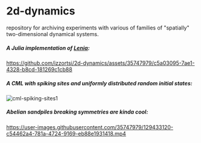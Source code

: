 # 2d-dynamics
repository for archiving experiments with various of families of "spatially" two-dimensional dynamical systems.

##### A Julia implementation of [Lenia](https://github.com/Chakazul/Lenia):

https://github.com/izzortsi/2d-dynamics/assets/35747979/c5a03095-7ae1-4328-b8cd-181269c1cb88


##### A CML with spiking sites and uniformly distributed random initial states:

![cml-spiking-sites1](https://github.com/izzortsi/2d-cmls/blob/9c0e8d12ec94487e14899d6fce494b0186b27341/ArrayFire/Convolutional%20Spiking%20Model/spiking_model_random_iconfig.gif "A CML with spiking sites")

##### Abelian sandpiles breaking symmetries are kinda cool:



https://user-images.githubusercontent.com/35747979/129433120-c54462a4-781a-4724-9169-eb88e1931418.mp4

